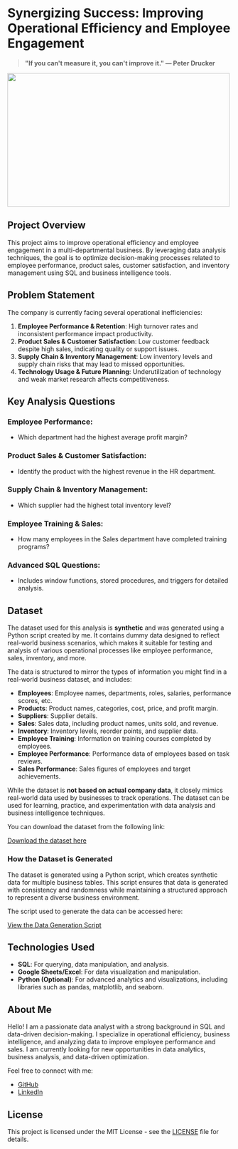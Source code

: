 # Synergizing Success: Improving Operational Efficiency and Employee Engagement

> **"If you can't measure it, you can't improve it." — Peter Drucker**

<img src="https://tse4.mm.bing.net/th?id=OIG4.4mbDs9nuj5JCv7odLzLJ&pid=ImgGn" width="500" height="300" />


## Project Overview

This project aims to improve operational efficiency and employee engagement in a multi-departmental business. By leveraging data analysis techniques, the goal is to optimize decision-making processes related to employee performance, product sales, customer satisfaction, and inventory management using SQL and business intelligence tools.

## Problem Statement

The company is currently facing several operational inefficiencies:

1. **Employee Performance & Retention**: High turnover rates and inconsistent performance impact productivity.
2. **Product Sales & Customer Satisfaction**: Low customer feedback despite high sales, indicating quality or support issues.
3. **Supply Chain & Inventory Management**: Low inventory levels and supply chain risks that may lead to missed opportunities.
4. **Technology Usage & Future Planning**: Underutilization of technology and weak market research affects competitiveness.

## Key Analysis Questions

### Employee Performance:
- Which department had the highest average profit margin?

### Product Sales & Customer Satisfaction:
- Identify the product with the highest revenue in the HR department.

### Supply Chain & Inventory Management:
- Which supplier had the highest total inventory level?

### Employee Training & Sales:
- How many employees in the Sales department have completed training programs?

### Advanced SQL Questions:
- Includes window functions, stored procedures, and triggers for detailed analysis.

## Dataset

The dataset used for this analysis is **synthetic** and was generated using a Python script created by me. It contains dummy data designed to reflect real-world business scenarios, which makes it suitable for testing and analysis of various operational processes like employee performance, sales, inventory, and more.

The data is structured to mirror the types of information you might find in a real-world business dataset, and includes:

- **Employees**: Employee names, departments, roles, salaries, performance scores, etc.
- **Products**: Product names, categories, cost, price, and profit margin.
- **Suppliers**: Supplier details.
- **Sales**: Sales data, including product names, units sold, and revenue.
- **Inventory**: Inventory levels, reorder points, and supplier data.
- **Employee Training**: Information on training courses completed by employees.
- **Employee Performance**: Performance data of employees based on task reviews.
- **Sales Performance**: Sales figures of employees and target achievements.

While the dataset is **not based on actual company data**, it closely mimics real-world data used by businesses to track operations. The dataset can be used for learning, practice, and experimentation with data analysis and business intelligence techniques.

You can download the dataset from the following link:

[Download the dataset here](https://github.com/avinashanalytics/Operational-Efficiency-Analysis/raw/main/data/dataset.csv)

### How the Dataset is Generated

The dataset is generated using a Python script, which creates synthetic data for multiple business tables. This script ensures that data is generated with consistency and randomness while maintaining a structured approach to represent a diverse business environment. 

The script used to generate the data can be accessed here:

[View the Data Generation Script](https://github.com/avinashanalytics/Operational-Efficiency-Analysis/blob/main/data_generation_script.py)

## Technologies Used

- **SQL**: For querying, data manipulation, and analysis.
- **Google Sheets/Excel**: For data visualization and manipulation.
- **Python (Optional)**: For advanced analytics and visualizations, including libraries such as pandas, matplotlib, and seaborn.

## About Me

Hello! I am a passionate data analyst with a strong background in SQL and data-driven decision-making. I specialize in operational efficiency, business intelligence, and analyzing data to improve employee performance and sales. I am currently looking for new opportunities in data analytics, business analysis, and data-driven optimization.

Feel free to connect with me:
- [GitHub](https://github.com/AvinashAnalytics)
- [LinkedIn](https://www.linkedin.com/in/avinashanalytics)

## License

This project is licensed under the MIT License - see the [LICENSE](LICENSE) file for details.




